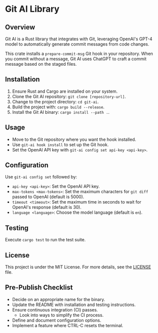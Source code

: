 # Git AI Library

## Overview

Git AI is a Rust library that integrates with Git, leveraging OpenAI's GPT-4 model to automatically generate commit messages from code changes. 

This crate installs a `prepare-commit-msg` Git hook in your repository. When you commit without a message, Git AI uses ChatGPT to craft a commit message based on the staged files.

## Installation

1. Ensure Rust and Cargo are installed on your system.
2. Clone the Git AI repository: `git clone [repository-url]`.
3. Change to the project directory: `cd git-ai`.
4. Build the project with: `cargo build --release`.
5. Install the Git AI binary: `cargo install --path .`.

## Usage

- Move to the Git repository where you want the hook installed.
- Use `git-ai hook install` to set up the Git hook.
- Set the OpenAI API key with `git-ai config set api-key <api-key>`.

## Configuration

Use `git-ai config set` followed by:

- `api-key <api-key>`: Set the OpenAI API key.
- `max-tokens <max-tokens>`: Set the maximum characters for `git diff` passed to OpenAI (default is 5000).
- `timeout <timeout>`: Set the maximum time in seconds to wait for OpenAI's response (default is 30).
- `language <language>`: Choose the model language (default is `en`).

## Testing

Execute `cargo test` to run the test suite.

## License

This project is under the MIT License. For more details, see the [LICENSE](LICENSE) file.

## Pre-Publish Checklist

- Decide on an appropriate name for the binary.
- Update the README with installation and testing instructions.
- Ensure continuous integration (CI) passes.
  - Look into ways to simplify the CI process.
- Define and document configuration options.
- Implement a feature where CTRL-C resets the terminal.